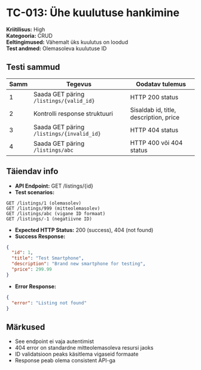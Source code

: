 # TC-013: Ühe kuulutuse hankimine

**Kriitilisus:** High  
**Kategooria:** CRUD  
**Eeltingimused:** Vähemalt üks kuulutus on loodud  
**Test andmed:** Olemasoleva kuulutuse ID

## Testi sammud

| Samm | Tegevus | Oodatav tulemus |
|------|---------|-----------------|
| 1 | Saada GET päring `/listings/{valid_id}` | HTTP 200 status |
| 2 | Kontrolli response struktuuri | Sisaldab id, title, description, price |
| 3 | Saada GET päring `/listings/{invalid_id}` | HTTP 404 status |
| 4 | Saada GET päring `/listings/abc` | HTTP 400 või 404 status |

## Täiendav info
- **API Endpoint:** GET /listings/{id}
- **Test scenarios:**
```
GET /listings/1 (olemasolev)
GET /listings/999 (mitteolemasolev)
GET /listings/abc (vigane ID formaat)
GET /listings/-1 (negatiivne ID)
```
- **Expected HTTP Status:** 200 (success), 404 (not found)
- **Success Response:**
```json
{
  "id": 1,
  "title": "Test Smartphone",
  "description": "Brand new smartphone for testing",
  "price": 299.99
}
```
- **Error Response:**
```json
{
  "error": "Listing not found"
}
```

## Märkused
- See endpoint ei vaja autentimist
- 404 error on standardne mitteolemasoleva resursi jaoks
- ID validatsioon peaks käsitlema vigaseid formaate
- Response peab olema consistent API-ga